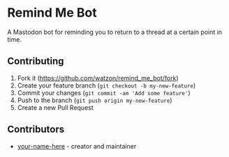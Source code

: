 # Remind Me Bot

A Mastodon bot for reminding you to return to a thread at a certain point in time.

## Contributing

1. Fork it (<https://github.com/watzon/remind_me_bot/fork>)
2. Create your feature branch (`git checkout -b my-new-feature`)
3. Commit your changes (`git commit -am 'Add some feature'`)
4. Push to the branch (`git push origin my-new-feature`)
5. Create a new Pull Request

## Contributors

- [your-name-here](https://github.com/watzon) - creator and maintainer
